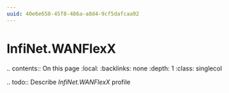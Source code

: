 ```yaml
---
uuid: 40e6e658-45f8-486a-a8d4-9cf5dafcaa92
---
```



# InfiNet.WANFlexX

.. contents:: On this page
    :local:
    :backlinks: none
    :depth: 1
    :class: singlecol

.. todo::
    Describe *InfiNet.WANFlexX* profile

